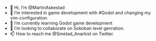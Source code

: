 - 👋 Hi, I’m @MartinAskestad
- 👀 I’m interested in game development with #Godot and changing my vim-configuration.
- 🌱 I’m currently learning Godot game development
- 💞️ I’m looking to collaborate on Sokoban level genration.
- 📫 How to reach me @Smetad_Anarkist on Twitter.

<!---
MartinAskestad/MartinAskestad is a ✨ special ✨ repository because its `README.md` (this file) appears on your GitHub profile.
You can click the Preview link to take a look at your changes.
--->
